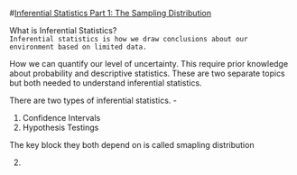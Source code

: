 #[Inferential Statistics Part 1: The Sampling Distribution](https://youtu.be/2thOHerqal4?si=60QuQx5hVXSIKGv1)

What is Inferential Statistics?  
`Inferential statistics is how we draw conclusions about our environment based on limited data.`

How we can quantify our level of uncertainty. This require prior knowledge about probability and descriptive statistics. These are two separate topics but both needed to understand inferential statistics.  

There are two types of inferential statistics. -
1. Confidence Intervals  
2. Hypothesis Testings  

The key block they both depend on is called smapling distribution



2.